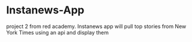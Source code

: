 # Instanews-App
project 2 from red academy. Instanews app will pull top stories from New York Times using an api and display them
